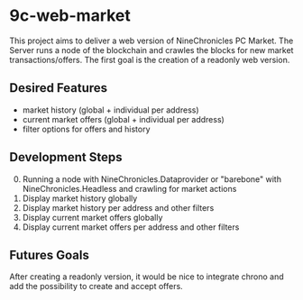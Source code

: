 # 9c-web-market
This project aims to deliver a web version of NineChronicles PC Market. The Server runs a node of the blockchain and crawles the blocks for new market transactions/offers. The first goal is the creation of a readonly web version.

## Desired Features
- market history (global + individual per address)
- current market offers (global + individual per address)
- filter options for offers and history


## Development Steps
0. Running a node with NineChronicles.Dataprovider or "barebone" with NineChronicles.Headless and crawling for market actions
1. Display market history globally
2. Display market history per address and other filters
3. Display current market offers globally
4. Display current market offers per address and other filters

## Futures Goals
After creating a readonly version, it would be nice to integrate chrono and add the possibility to create and accept offers.
